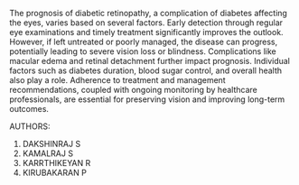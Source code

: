 The prognosis of diabetic retinopathy, a complication of diabetes affecting the eyes, varies based on several factors. Early detection through regular eye examinations and timely treatment significantly improves the outlook. However, if left untreated or poorly managed, the disease can progress, potentially leading to severe vision loss or blindness. Complications like macular edema and retinal detachment further impact prognosis. Individual factors such as diabetes duration, blood sugar control, and overall health also play a role. Adherence to treatment and management recommendations, coupled with ongoing monitoring by healthcare professionals, are essential for preserving vision and improving long-term outcomes.

AUTHORS:
1) DAKSHINRAJ S
2) KAMALRAJ S
3) KARRTHIKEYAN R
4) KIRUBAKARAN P
